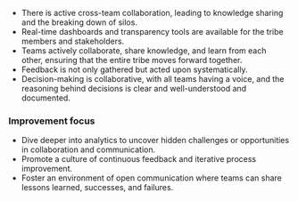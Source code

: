 -   There is active cross-team collaboration, leading to knowledge sharing and the breaking down of silos.
-   Real-time dashboards and transparency tools are available for the tribe members and stakeholders.
-   Teams actively collaborate, share knowledge, and learn from each other, ensuring that the entire tribe moves forward together.
-   Feedback is not only gathered but acted upon systematically.
-   Decision-making is collaborative, with all teams having a voice, and the reasoning behind decisions is clear and well-understood and documented.

### Improvement focus

-   Dive deeper into analytics to uncover hidden challenges or opportunities in collaboration and communication.
-   Promote a culture of continuous feedback and iterative process improvement.
-   Foster an environment of open communication where teams can share lessons learned, successes, and failures.
